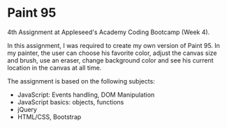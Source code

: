 # Paint 95

4th Assignment at Appleseed's Academy Coding Bootcamp (Week 4).

In this assignment, I was required to create my own version of Paint 95.
In my painter, the user can choose his favorite color, adjust the canvas size and brush, use an eraser, change background color and see his current location in the canvas at all time. 

The assignment is based on the following subjects:

* JavaScript: Events handling, DOM Manipulation
* JavaScript basics: objects, functions
* jQuery
* HTML/CSS, Bootstrap
